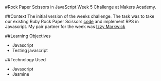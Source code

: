 #Rock Paper Scissors in JavaScript
Week 5 Challenge at Makers Academy.

##Context
The initial version of the weeks challenge. The task was to take our existing Ruby Rock Paper Scissors  [code](https://github.com/mishal1/Rock-Paper-Scissors) and implement RPS in Javascript. My pair partner for the week was [Izzy Markwick](https://github.com/imarkwick)

##Learning Objectives
- Javascript
- Testing javascript

##Technology Used
- Javascript
- Jasmine
